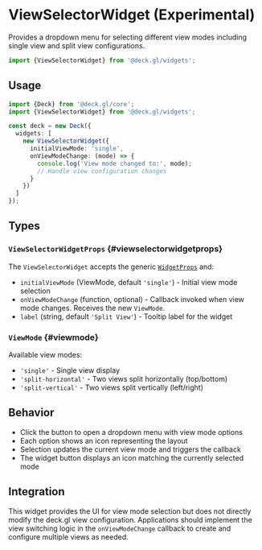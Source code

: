 # ViewSelectorWidget (Experimental)

Provides a dropdown menu for selecting different view modes including single view and split view configurations.

```ts
import {ViewSelectorWidget} from '@deck.gl/widgets';
```

## Usage

```ts
import {Deck} from '@deck.gl/core';
import {ViewSelectorWidget} from '@deck.gl/widgets';

const deck = new Deck({
  widgets: [
    new ViewSelectorWidget({
      initialViewMode: 'single',
      onViewModeChange: (mode) => {
        console.log('View mode changed to:', mode);
        // Handle view configuration changes
      }
    })
  ]
});
```

## Types

### `ViewSelectorWidgetProps` {#viewselectorwidgetprops}

The `ViewSelectorWidget` accepts the generic [`WidgetProps`](../core/widget.md#props) and:

- `initialViewMode` (ViewMode, default `'single'`) - Initial view mode selection
- `onViewModeChange` (function, optional) - Callback invoked when view mode changes. Receives the new `ViewMode`.
- `label` (string, default `'Split View'`) - Tooltip label for the widget

### `ViewMode` {#viewmode}

Available view modes:

- `'single'` - Single view display
- `'split-horizontal'` - Two views split horizontally (top/bottom)
- `'split-vertical'` - Two views split vertically (left/right)

## Behavior

- Click the button to open a dropdown menu with view mode options
- Each option shows an icon representing the layout
- Selection updates the current view mode and triggers the callback
- The widget button displays an icon matching the currently selected mode

## Integration

This widget provides the UI for view mode selection but does not directly modify the deck.gl view configuration. Applications should implement the view switching logic in the `onViewModeChange` callback to create and configure multiple views as needed.